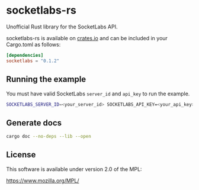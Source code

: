 # socketlabs-rs

Unofficial Rust library for the SocketLabs API.

socketlabs-rs is available on [crates.io](https://crates.io/crates/sendgrid) and can be included in your Cargo.toml as follows:

```toml
[dependencies]
socketlabs = "0.1.2"
```

## Running the example

You must have valid SocketLabs `server_id` and `api_key` to run the example.

```bash
SOCKETLABS_SERVER_ID=<your_server_id> SOCKETLABS_API_KEY=<your_api_key> cargo run --example send_email
```

## Generate docs

```bash
cargo doc --no-deps --lib --open
```

## License

This software is available under version 2.0 of the MPL:

https://www.mozilla.org/MPL/